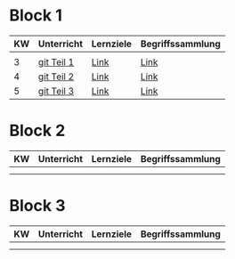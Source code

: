 # Block 1

| KW  | Unterricht     | Lernziele | Begriffssammlung |
|-----|----------------|-----------|------------------|
|     |                |           |                  |
| 3   | [git Teil 1]() | [Link]()  | [Link]()         |
| 4   | [git Teil 2]() | [Link]()  | [Link]()         |
| 5   | [git Teil 3]() | [Link]()  | [Link]()         |

# Block 2

| KW  | Unterricht | Lernziele | Begriffssammlung |
|-----|------------|-----------|------------------|
|     |            |           |                  |
|     |            |           |                  |

# Block 3

| KW  | Unterricht | Lernziele | Begriffssammlung |
|-----|------------|-----------|------------------|
|     |            |           |                  |
|     |            |           |                  |


